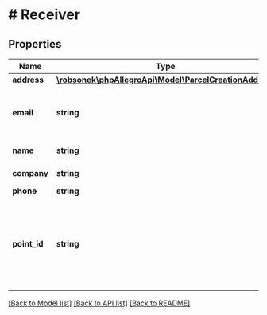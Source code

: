 # # Receiver

## Properties

Name | Type | Description | Notes
------------ | ------------- | ------------- | -------------
**address** | [**\robsonek\phpAllegroApi\Model\ParcelCreationAddress**](ParcelCreationAddress.md) |  | [optional]
**email** | **string** | Must be a valid buyer email generated by Allegro. |
**name** | **string** | Person name. | [optional]
**company** | **string** | Company name. | [optional]
**phone** | **string** | Phone. | [optional]
**point_id** | **string** | Pickup point id. You can get it from order or directly from courier service. | [optional]

[[Back to Model list]](../../README.md#models) [[Back to API list]](../../README.md#endpoints) [[Back to README]](../../README.md)
